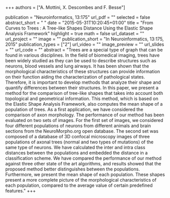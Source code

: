 +++
authors = ["A. Mottini, X. Descombes and F. Besse"]

publication = "Neuroinformatics, 13:175"
url_pdf = ""
selected = false
abstract_short = " "
date = "2015-05-31T10:20:45+01:00"
title = "From Curves to Trees : A Tree-like Shapes Distance Using the Elastic Shape Analysis Framework"
highlight = true
math = false
url_dataset = ""
url_project = ""
image = ""
publication_short = "In Neuroinformatics, 13:175, 2015"
publication_types = ["2"]
url_video = ""
image_preview = ""
url_slides = ""
url_code = ""
abstract = "Trees are a special type of graph that can be found in various disciplines. In the field of biomedical imaging, trees have been widely studied as they can be used to describe structures such as neurons, blood vessels and lung airways. It has been shown that the morphological characteristics of these structures can provide information on their function aiding the characterization of pathological states. Therefore, it is important to develop methods that analyze their shape and quantify differences between their structures. In this paper, we present a method for the comparison of tree-like shapes that takes into account both topological and geometrical information. This method, which is based on the Elastic Shape Analysis Framework, also computes the mean shape of a population of trees. As a first application, we have considered the comparison of axon morphology. The performance of our method has been evaluated on two sets of images. For the first set of images, we considered four different populations of neurons from different animals and brain sections from the NeuroMorpho.org open database. The second set was composed of a database of 3D confocal microscopy images of three populations of axonal trees (normal and two types of mutations) of the same type of neurons. We have calculated the inter and intra class distances between the populations and embedded the distance in a classification scheme. We have compared the performance of our method against three other state of the art algorithms, and results showed that the proposed method better distinguishes between the populations. Furthermore, we present the mean shape of each population. These shapes present a more complete picture of the morphological characteristics of each population, compared to the average value of certain predefined features."
+++


